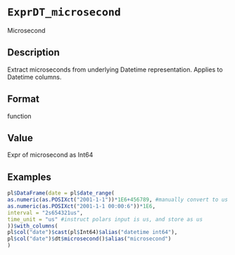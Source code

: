 # `ExprDT_microsecond`

Microsecond


## Description

Extract microseconds from underlying Datetime representation.
 Applies to Datetime columns.


## Format

function


## Value

Expr of microsecond as Int64


## Examples

```r
pl$DataFrame(date = pl$date_range(
as.numeric(as.POSIXct("2001-1-1"))*1E6+456789, #manually convert to us
as.numeric(as.POSIXct("2001-1-1 00:00:6"))*1E6,
interval = "2s654321us",
time_unit = "us" #instruct polars input is us, and store as us
))$with_columns(
pl$col("date")$cast(pl$Int64)$alias("datetime int64"),
pl$col("date")$dt$microsecond()$alias("microsecond")
)
```


